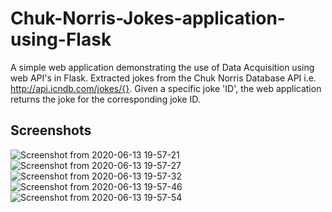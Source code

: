 # Chuk-Norris-Jokes-application-using-Flask

A simple web application demonstrating the use of Data Acquisition using web API's in Flask. 
Extracted jokes from the Chuk Norris Database API i.e. http://api.icndb.com/jokes/{}. 
Given a specific joke 'ID', the web application returns the joke for the corresponding joke ID. 

## Screenshots

![Screenshot from 2020-06-13 19-57-21](https://user-images.githubusercontent.com/34116562/84571371-68a95a80-adb0-11ea-8933-ab816fa31e28.png)
![Screenshot from 2020-06-13 19-57-27](https://user-images.githubusercontent.com/34116562/84571372-6b0bb480-adb0-11ea-881d-78bea9333e8e.png)
![Screenshot from 2020-06-13 19-57-32](https://user-images.githubusercontent.com/34116562/84571375-6c3ce180-adb0-11ea-9eed-a90178f00551.png)
![Screenshot from 2020-06-13 19-57-46](https://user-images.githubusercontent.com/34116562/84571387-6e9f3b80-adb0-11ea-93ce-a7721e81ce03.png)
![Screenshot from 2020-06-13 19-57-54](https://user-images.githubusercontent.com/34116562/84571388-7068ff00-adb0-11ea-9405-dc049272c0eb.png)
